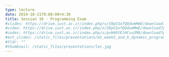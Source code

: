 ```yaml
---
type: lecture
date: 2019-10-21T8:00:00+4:30
title: Session 10 - Programming Exam
#slides: https://drive.iust.ac.ir/index.php/s/S9pCGxfQQdumMmE/download?path=%2FSlides&files=S8.pdf
#video: https://drive.iust.ac.ir/index.php/s/S9pCGxfQQdumMmE/download?path=%2FVideos&files=S8.mp4
#codes: https://drive.iust.ac.ir/index.php/s/pvH40tElHCvu3MG/download?path=%2FCode&files=S5.zip
#ext_slides: /static_files/presentations/m1_week5_and_6_dynamic_programming.zip
#tldr: ""
#thumbnail: /static_files/presentations/lec.jpg
---
```

